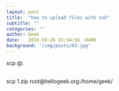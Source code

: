 ```yaml
---
layout: post
title:  "how to upload files with ssh"
subtitle: ""
categories: ""
author: Geek
date:   2018-10-26 15:34:56 -0400
background: '/img/posts/03.jpg'
---
```



scp <file> <username>@<IP address or hostname>:<Destination>

<br>
scp 1.zip root@hellogeek.org:/home/geek/
